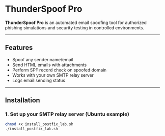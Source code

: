 # ThunderSpoof Pro

**ThunderSpoof Pro** is an automated email spoofing tool for authorized phishing simulations and security testing in controlled environments.

---

## Features

- Spoof any sender name/email
- Send HTML emails with attachments
- Perform SPF record check on spoofed domain
- Works with your own SMTP relay server
- Logs email sending status

---

## Installation

### 1. Set up your SMTP relay server (Ubuntu example)

```bash
chmod +x install_postfix_lab.sh
./install_postfix_lab.sh
